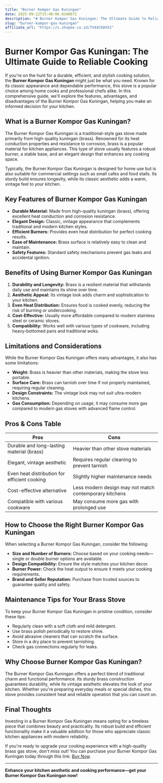 ```yaml
---
title: "Burner Kompor Gas Kuningan"
date: 2025-09-22T15:48:06.034007Z
description: "# Burner Kompor Gas Kuningan: The Ultimate Guide to Reliable Cooking..."
slug: "burner-kompor-gas-kuningan"
affiliate_url: "https://s.shopee.co.id/7V44C68VX2"
---
```

# Burner Kompor Gas Kuningan: The Ultimate Guide to Reliable Cooking

If you're on the hunt for a durable, efficient, and stylish cooking solution, the **Burner Kompor Gas Kuningan** might just be what you need. Known for its classic appearance and dependable performance, this stove is a popular choice among home cooks and professional chefs alike. In this comprehensive guide, we'll explore the features, advantages, and disadvantages of the Burner Kompor Gas Kuningan, helping you make an informed decision for your kitchen.

## What is a Burner Kompor Gas Kuningan?

The Burner Kompor Gas Kuningan is a traditional-style gas stove made primarily from high-quality kuningan (brass). Renowned for its heat conduction properties and resistance to corrosion, brass is a popular material for kitchen appliances. This type of stove usually features a robust burner, a stable base, and an elegant design that enhances any cooking space.

Typically, the Burner Kompor Gas Kuningan is designed for home use but is also suitable for commercial settings such as small cafes and food stalls. Its sturdy build ensures longevity, while its classic aesthetic adds a warm, vintage feel to your kitchen.

## Key Features of Burner Kompor Gas Kuningan

- **Durable Material:** Made from high-quality kuningan (brass), offering excellent heat conduction and corrosion resistance.
- **Elegant Design:** Classic, vintage appearance that complements traditional and modern kitchen styles.
- **Efficient Burners:** Provides even heat distribution for perfect cooking results.
- **Ease of Maintenance:** Brass surface is relatively easy to clean and maintain.
- **Safety Features:** Standard safety mechanisms prevent gas leaks and accidental ignition.

## Benefits of Using Burner Kompor Gas Kuningan

1. **Durability and Longevity:** Brass is a resilient material that withstands daily use and maintains its shine over time.
2. **Aesthetic Appeal:** Its vintage look adds charm and sophistication to your kitchen.
3. **Even Heat Distribution:** Ensures food is cooked evenly, reducing the risk of burning or undercooking.
4. **Cost-Effective:** Usually more affordable compared to modern stainless steel or ceramic stoves.
5. **Compatibility:** Works well with various types of cookware, including heavy-bottomed pans and traditional woks.

## Limitations and Considerations

While the Burner Kompor Gas Kuningan offers many advantages, it also has some limitations:

- **Weight:** Brass is heavier than other materials, making the stove less portable.
- **Surface Care:** Brass can tarnish over time if not properly maintained, requiring regular cleaning.
- **Design Constraints:** The vintage look may not suit ultra-modern kitchens.
- **Gas Consumption:** Depending on usage, it may consume more gas compared to modern gas stoves with advanced flame control.

## Pros & Cons Table

| Pros                                          | Cons                                              |
|----------------------------------------------|--------------------------------------------------|
| Durable and long-lasting material (brass)  | Heavier than other stove materials              |
| Elegant, vintage aesthetic                  | Requires regular cleaning to prevent tarnish  |
| Even heat distribution for efficient cooking | Slightly higher maintenance needs             |
| Cost-effective alternative                  | Less modern design may not match contemporary kitchens |
| Compatible with various cookware            | May consume more gas with prolonged use       |

## How to Choose the Right Burner Kompor Gas Kuningan

When selecting a Burner Kompor Gas Kuningan, consider the following:

- **Size and Number of Burners:** Choose based on your cooking needs—single or double burner options are available.
- **Design Compatibility:** Ensure the style matches your kitchen decor.
- **Burner Power:** Check the heat output to ensure it meets your cooking requirements.
- **Brand and Seller Reputation:** Purchase from trusted sources to guarantee quality and safety.

## Maintenance Tips for Your Brass Stove

To keep your Burner Kompor Gas Kuningan in pristine condition, consider these tips:

- Regularly clean with a soft cloth and mild detergent.
- Use brass polish periodically to restore shine.
- Avoid abrasive cleaners that can scratch the surface.
- Store in a dry place to prevent tarnishing.
- Check gas connections regularly for leaks.

## Why Choose Burner Kompor Gas Kuningan?

The Burner Kompor Gas Kuningan offers a perfect blend of traditional charm and functional performance. Its sturdy brass construction guarantees durability, while its vintage aesthetic elevates the look of your kitchen. Whether you're preparing everyday meals or special dishes, this stove provides consistent heat and reliable operation that you can count on.

## Final Thoughts

Investing in a Burner Kompor Gas Kuningan means opting for a timeless piece that combines beauty and practicality. Its robust build and efficient functionality make it a valuable addition for those who appreciate classic kitchen appliances with modern reliability.

If you're ready to upgrade your cooking experience with a high-quality brass gas stove, don't miss out! You can purchase your Burner Kompor Gas Kuningan today through this link: [Buy Now](https://s.shopee.co.id/7V44C68VX2).

---

**Enhance your kitchen aesthetic and cooking performance—get your Burner Kompor Gas Kuningan now!**